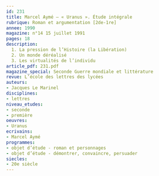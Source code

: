 ```yaml
---
id: 231
title: Marcel Aymé – « Uranus ». Étude intégrale 
rubrique: Roman et argumentation [2de-1re]
annee: 1990
magazine: n°14 15 juillet 1991
pages: 18
description: 
  1. La pression de l’Histoire (la Libération)
  2. Un monde déréalisé
  3. Les virtualités de l’individu
article_pdf: 231.pdf
magazine_special: Seconde Guerre mondiale et littérature
revue: L’école des lettres des lycées
auteurs:
- Jacques Le Marinel
disciplines:
- lettres
niveau_etudes:
- seconde
- première
oeuvres:
- Uranus
ecrivains:
- Marcel Aymé
programmes:
- objet d’étude - roman et personnages
- objet d’étude - démontrer, convaincre, persuader
siecles:
- 20e siècle
---
```

